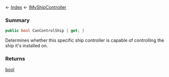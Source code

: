 ← [Index](Api-Index) ← [IMyShipController](Sandbox.ModAPI.Ingame.IMyShipController)

### Summary

```csharp
public bool CanControlShip { get; }
```

Determines whether this specific ship controller is capable of controlling the ship it's installed on.

### Returns

[bool](System.Boolean)

